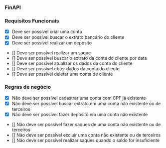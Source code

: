 ### FinAPI

### Requisitos Funcionais

- [x] Deve ser possível criar uma conta
- [x] Deve ser possível buscar o extrato bancário do cliente
- [x] Deve ser possível realizar um deposito
- [] Deve ser possível realizar um saque
- [] Deve ser possível buscar o extrato da conta do cliente por data
- [] Deve ser possível atualizar os dados da conta do cliente
- [] Deve ser possível obter dados da conta do cliente
- [] Deve ser possível deletar uma conta de cliente


### Regras de negócio

- [x] Não deve ser possível cadastrar uma conta com CPF já existente
- [x] Não deve ser possível buscar extrato em uma conta não existente ou de terceiros
- [x] Não deve ser possível fazer deposito em uma conta não existente
- [] Não deve ser possível fazer saques de uma conta não existente ou de terceiros
- [] Não deve ser possível excluir uma conta não existente ou de terceiros
- [] Não deve ser possível realizar saques quando o saldo for insuficiente